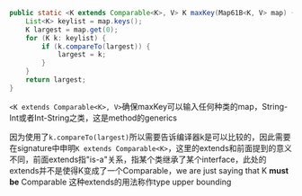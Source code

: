 ```java
public static <K extends Comparable<K>, V> K maxKey(Map61B<K, V> map) {
    List<K> keylist = map.keys();
    K largest = map.get(0);
    for (K k: keylist) {
        if (k.compareTo(largest)) {
            largest = k;
        }
    }
    return largest;
}
```

`<K extends Comparable<K>, V>`确保maxKey可以输入任何种类的map，String-Int或者Int-String之类，这是method的generics

因为使用了`k.compareTo(largest)`所以需要告诉编译器k是可以比较的，因此需要在signature中申明`K extends Comparable<K>`，这里的extends和前面提到的意义不同，前面extends指"is-a"关系，指某个类继承了某个interface，此处的extends并不是使得K变成了一个Comparable，we are just saying that K **must be** Comparable
这种extends的用法称作type upper bounding
<!--stackedit_data:
eyJoaXN0b3J5IjpbLTk1OTEzODIyMywtMjA4ODc0NjYxMl19
-->